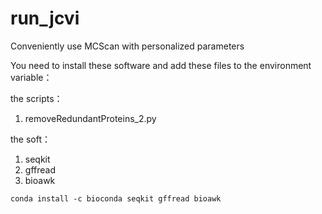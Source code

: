 # run_jcvi
Conveniently use MCScan with personalized parameters

You need to install these software and add these files to the environment variable：

the scripts：
  1. removeRedundantProteins_2.py

the soft：
  1. seqkit
  2. gffread
  3. bioawk

```
conda install -c bioconda seqkit gffread bioawk
```
